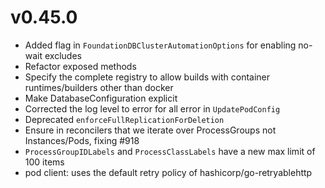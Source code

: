 # v0.45.0

* Added flag in `FoundationDBClusterAutomationOptions` for enabling no-wait excludes
* Refactor exposed methods
* Specify the complete registry to allow builds with container
  runtimes/builders other than docker
* Make DatabaseConfiguration explicit
* Corrected the log level to error for all error in `UpdatePodConfig`
* Deprecated `enforceFullReplicationForDeletion`
* Ensure in reconcilers that we iterate over ProcessGroups not
  Instances/Pods, fixing #918
* `ProcessGroupIDLabels` and `ProcessClassLabels` have a new max limit of
  100 items
* pod client: uses the default retry policy of hashicorp/go-retryablehttp

